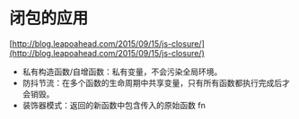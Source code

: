 # 闭包的应用

[http://blog.leapoahead.com/2015/09/15/js-closure/](http://blog.leapoahead.com/2015/09/15/js-closure/)

* 私有构造函数/自增函数：私有变量，不会污染全局环境。
* 防抖节流：在多个函数的生命周期中共享变量，只有所有函数都执行完成后才会销毁。
* 装饰器模式：返回的新函数中包含传入的原始函数 fn


